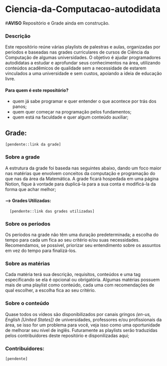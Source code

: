 # Ciencia-da-Computacao-autodidata

#**AVISO**
  Repositório e Grade ainda em construção.
  
### Descrição
  Este repositório reúne várias playlists de palestras e aulas, organizadas por períodos e baseadas nas grades curriculares de cursos de Ciência da Computação de algumas universidades. O objetivo é ajudar programadores autodidatas a estudar e aprofundar seus conhecimentos na área, utilizando conteúdos acadêmicos de qualidade sem a necessidade de estarem vinculados a uma universidade e sem custos, apoiando a ideia de educação livre.
  #### Para quem é este repositório?
  - quem já sabe programar e quer entender o que acontece por trás dos panos;
  - quem quer começar na programação pelos fundamentos;
  - quem está na faculdade e quer algum conteúdo auxiliar;

  
## Grade:
    [pendente::link da grade]

    
### Sobre a grade
  A estrutura da grade foi baseda nas seguintes abaixo, dando um foco maior nas matérias que envolvem conceitos da computação e programação do que nas da área da Matemática. A grade ficará hospedada em uma página Notion, fique à vontade para duplicá-la para a sua conta e modificá-la da forma que achar melhor;
#### --> Grades Utilizadas:
      [pendente::link das grades utilizadas]

### Sobre os períodos
  Os períodos na grade não têm uma duração predeterminada; a escolha do tempo para cada um fica ao seu critério e/ou suas necessidades. Recomendamos, se possível, priorizar seu entendimento sobre os assuntos em vez do tempo para finalizá-los.

    
### Sobre as matérias
  Cada matéria terá sua descrição, requisitos, conteúdos e uma tag especificando se ela é opcional ou obrigatória. Algumas matérias possuem mais de uma playlist como conteúdo, cada uma com recomendações de qual escolher, a escolha fica ao seu critério.
  
  
### Sobre o conteúdo
  Quase todos os vídeos são disponibilizados por canais gringos *(en-us, English [United States])* de universidades, professores e/ou profissionais da área, se isso for um problema para você, veja isso como uma oportunidade de melhorar seu nível de inglês. Futuramente as playlists serão traduzidas pelos contribuidores deste repositório e disponilizadas aqui;

### Contribuidores:
    [pendente]
